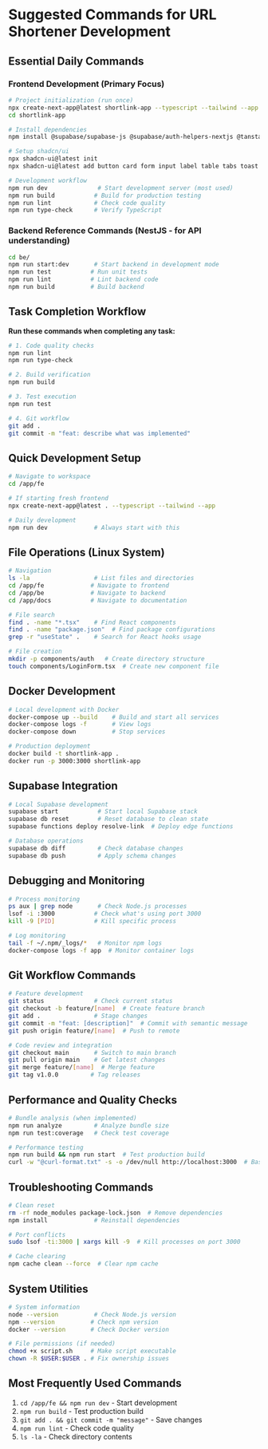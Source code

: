 # Suggested Commands for URL Shortener Development

## Essential Daily Commands

### Frontend Development (Primary Focus)
```bash
# Project initialization (run once)
npx create-next-app@latest shortlink-app --typescript --tailwind --app
cd shortlink-app

# Install dependencies
npm install @supabase/supabase-js @supabase/auth-helpers-nextjs @tanstack/react-query react-hook-form @hookform/resolvers/zod zod nanoid date-fns ua-parser-js recharts lucide-react

# Setup shadcn/ui
npx shadcn-ui@latest init
npx shadcn-ui@latest add button card form input label table tabs toast dropdown-menu dialog sheet skeleton

# Development workflow
npm run dev              # Start development server (most used)
npm run build           # Build for production testing
npm run lint            # Check code quality
npm run type-check      # Verify TypeScript
```

### Backend Reference Commands (NestJS - for API understanding)
```bash
cd be/
npm run start:dev       # Start backend in development mode
npm run test           # Run unit tests
npm run lint           # Lint backend code
npm run build          # Build backend
```

## Task Completion Workflow
**Run these commands when completing any task:**

```bash
# 1. Code quality checks
npm run lint
npm run type-check

# 2. Build verification
npm run build

# 3. Test execution
npm run test

# 4. Git workflow
git add .
git commit -m "feat: describe what was implemented"
```

## Quick Development Setup
```bash
# Navigate to workspace
cd /app/fe

# If starting fresh frontend
npx create-next-app@latest . --typescript --tailwind --app

# Daily development
npm run dev             # Always start with this
```

## File Operations (Linux System)
```bash
# Navigation
ls -la                  # List files and directories
cd /app/fe             # Navigate to frontend
cd /app/be             # Navigate to backend
cd /app/docs           # Navigate to documentation

# File search
find . -name "*.tsx"    # Find React components
find . -name "package.json"  # Find package configurations
grep -r "useState" .    # Search for React hooks usage

# File creation
mkdir -p components/auth   # Create directory structure
touch components/LoginForm.tsx  # Create new component file
```

## Docker Development
```bash
# Local development with Docker
docker-compose up --build    # Build and start all services
docker-compose logs -f       # View logs
docker-compose down          # Stop services

# Production deployment
docker build -t shortlink-app .
docker run -p 3000:3000 shortlink-app
```

## Supabase Integration
```bash
# Local Supabase development
supabase start           # Start local Supabase stack
supabase db reset        # Reset database to clean state
supabase functions deploy resolve-link  # Deploy edge functions

# Database operations
supabase db diff         # Check database changes
supabase db push         # Apply schema changes
```

## Debugging and Monitoring
```bash
# Process monitoring
ps aux | grep node       # Check Node.js processes
lsof -i :3000           # Check what's using port 3000
kill -9 [PID]           # Kill specific process

# Log monitoring  
tail -f ~/.npm/_logs/*   # Monitor npm logs
docker-compose logs -f app  # Monitor container logs
```

## Git Workflow Commands
```bash
# Feature development
git status              # Check current status
git checkout -b feature/[name]  # Create feature branch
git add .               # Stage changes
git commit -m "feat: [description]"  # Commit with semantic message
git push origin feature/[name]  # Push to remote

# Code review and integration
git checkout main       # Switch to main branch
git pull origin main    # Get latest changes
git merge feature/[name]  # Merge feature
git tag v1.0.0         # Tag releases
```

## Performance and Quality Checks
```bash
# Bundle analysis (when implemented)
npm run analyze         # Analyze bundle size
npm run test:coverage   # Check test coverage

# Performance testing
npm run build && npm run start  # Test production build
curl -w "@curl-format.txt" -s -o /dev/null http://localhost:3000  # Basic performance test
```

## Troubleshooting Commands
```bash
# Clean reset
rm -rf node_modules package-lock.json  # Remove dependencies
npm install             # Reinstall dependencies

# Port conflicts
sudo lsof -ti:3000 | xargs kill -9  # Kill processes on port 3000

# Cache clearing
npm cache clean --force  # Clear npm cache
```

## System Utilities
```bash
# System information
node --version          # Check Node.js version
npm --version          # Check npm version
docker --version       # Check Docker version

# File permissions (if needed)
chmod +x script.sh     # Make script executable
chown -R $USER:$USER . # Fix ownership issues
```

## Most Frequently Used Commands
1. `cd /app/fe && npm run dev` - Start development
2. `npm run build` - Test production build
3. `git add . && git commit -m "message"` - Save changes
4. `npm run lint` - Check code quality
5. `ls -la` - Check directory contents